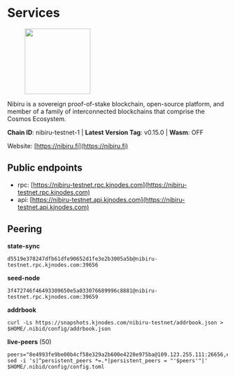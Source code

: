 # Services

<figure><img src="https://raw.githubusercontent.com/kj89/testnet_manuals/main/pingpub/logos/nibiru.png" width="150" alt=""><figcaption></figcaption></figure>

Nibiru is a sovereign proof-of-stake blockchain, open-source platform,  and member of a family of interconnected blockchains that comprise the Cosmos Ecosystem.

**Chain ID**: nibiru-testnet-1 | **Latest Version Tag**: v0.15.0 | **Wasm**: OFF

Website: [https://nibiru.fi](https://nibiru.fi)


## Public endpoints

* rpc: [https://nibiru-testnet.rpc.kjnodes.com](https://nibiru-testnet.rpc.kjnodes.com)
* api: [https://nibiru-testnet.api.kjnodes.com](https://nibiru-testnet.api.kjnodes.com)

## Peering

**state-sync**

```
d5519e378247dfb61dfe90652d1fe3e2b3005a5b@nibiru-testnet.rpc.kjnodes.com:39656
```

**seed-node**

```
3f472746f46493309650e5a033076689996c8881@nibiru-testnet.rpc.kjnodes.com:39659
```

**addrbook**
```
curl -Ls https://snapshots.kjnodes.com/nibiru-testnet/addrbook.json > $HOME/.nibid/config/addrbook.json
```

**live-peers** (50)
```
peers="8e4993fe9be00b4cf58e329a2b600e4220e975ba@109.123.255.111:26656,ef7d0cce1150c2f37b60621150b704a823593930@144.91.126.238:26656,bbb538252837bfabda54342298961af7ee6c5ac4@167.235.145.73:26656,364e3736d1375df029f0d71597475136ee62b253@119.8.28.84:26656,0611817f25bd7e9cb3145278e419aa88de8f4751@167.235.145.69:26656,7a563d6d16430b4fec1fa77a956c19648773e635@159.89.196.50:26656,386914b7a23efa376f595c77ca43fcea822e6ec1@74.208.212.206:39656,b32bb87364a52df3efcbe9eacc178c96b35c823a@135.181.115.111:27656,af8e5528e93d570cd74438adff043bbec685c82d@61.170.180.112:26656,e6ea80f72a47f53bb533db5f3d715f5c09a80102@38.242.201.207:26656,95c69b390f7adfc23b682a420bc54f63741071ab@164.68.110.151:39656,4c4392580683880eae499b7ec4348b945c06dbb7@95.165.173.52:26656,3a9148470558f074bf1cfab9d7045febc902003d@185.135.137.251:26656,bf2b9c06f5befd27ad6c3b5267df4ae932fff074@5.161.54.237:26656,be87901faf71a8d3f8f98de62e3a5ccf179b4b71@195.46.164.179:26656,aa8b6881824cb57ed3bfef0b5ccbcaf06d658704@161.35.46.2:26656,6c41ae11482770af045557896fc60227c77439b5@81.95.226.90:26656,f8ccfa93620cd8ee5afbc6fdfb16e224ad54c716@185.197.251.85:26656,4671ace7261b83c669df38dd0d85ff74b3807ceb@195.3.221.15:26656,4fc7c54a9564585bcb7f718cbecf253c76d3e9d4@195.88.87.27:56656,873ae3863f2136820d81e89106b2210db7edbc67@65.108.238.217:11134,1fab40dbac9b93ae894d309ad960ccdf969fa031@116.202.100.52:26656,398fdd158a5283943f558e8a58ad46fc767bfe76@178.128.26.238:36656,f59c1c43fc3349675e06d04daa55aca91254ef36@67.207.87.157:26656,8eb25788a0d20ca5becb6dcda6f76b0a83b13d10@95.217.224.252:26656,e7fb7b313bb96fa763b3b109b3088d5d8578b4d5@79.132.124.108:26656,3151c84076fe0eab97e4e13e52a6d05b112254e3@94.158.152.162:39656,2fddb0fa01d7e36ea8270eca6f4dd0cb7495c8e1@83.136.232.192:26656,54930e47e8f0abbee951ee724fcfa90fcaa6de93@5.161.56.48:26656,eb634c2ce90724e8fe5eb11df5eae624fd261fd6@106.113.89.93:26656,0caedae543d21fe055dbabc195225b38a48951cd@173.249.0.229:26656,cc936bb782cb33a98906d2d6fd1922e8a0ce2275@217.160.209.232:39656,687cb9e9508a83f1fca09c9edfc73e652fffacf4@109.123.253.3:26656,83cdd0f2696b88f657f1ccafdfc675ea7cd61e29@47.96.25.235:26656,f28eb26fa495c874d267a34c5e35f1dedfbc6960@185.240.103.233:26656,93b1f056570c5326d75241fde4a2ac0fa48553bd@176.124.223.219:26656,0e154d76d8d9eac03b0e88c842df9551a4756b20@65.21.250.221:39656,f8a3a707b27af49b035b7e7a9f4acab3b81ff0c5@185.15.244.219:26656,c56fe975e9d04f941c3f010e49543f42ad8090e8@135.125.163.63:24666,fa64b1a76b2c9b90208ecab36fc04af9e233cd9a@167.235.204.231:26656,d95a1697df18d16413255f60b53c879008b4b453@94.130.140.145:39656,370b6a7542c7d67bce4e6ebbf686092c586ff354@95.216.151.49:26656,6705a23ee032a75ddadd3c32ea3ab70feee64786@192.145.37.151:46656,b9c29310a47e791087c842426d0aa0ffee972c1f@209.126.13.129:26656,d9d716ad1d94a662f1e4c646619da14d6cf3aa35@88.210.3.200:26656,512293cef4a2b68cdb734011a8fba1e4bee671e0@207.180.236.124:26656,adcc42512f7d86e294f4f1e148e961361c098d57@185.135.137.245:26656,4f2eba61778fa79b3abe98b21c9eda97a7e392b6@95.216.163.41:26656,2ffafc5750a72140ec93c33677ed703a30106dad@38.242.200.73:26656,73fb0979d560feb4598db8a1ee11c9f696d0b67f@96.234.160.22:27656"
sed -i 's|^persistent_peers *=.*|persistent_peers = "'$peers'"|' $HOME/.nibid/config/config.toml
```
